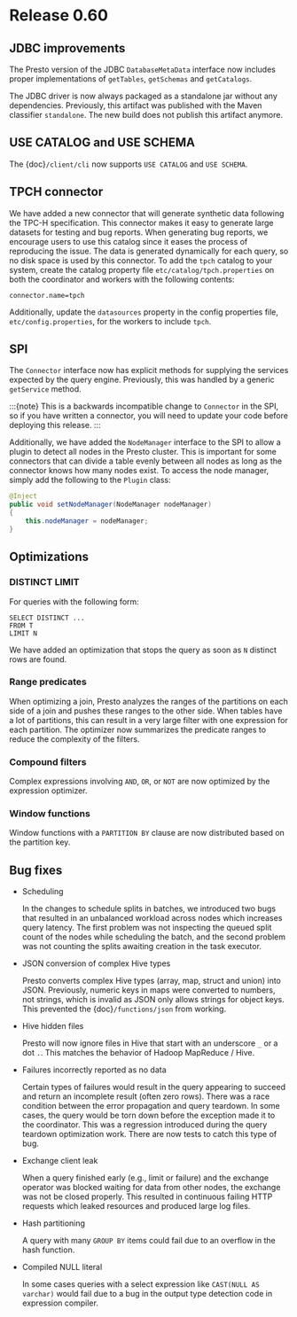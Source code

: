 # Release 0.60

## JDBC improvements

The Presto version of the JDBC `DatabaseMetaData` interface now includes
proper implementations of `getTables`, `getSchemas` and `getCatalogs`.

The JDBC driver is now always packaged as a standalone jar without any
dependencies.  Previously, this artifact was published with the Maven
classifier `standalone`. The new build does not publish this artifact
anymore.

## USE CATALOG and USE SCHEMA

The {doc}`/client/cli` now supports `USE CATALOG` and
`USE SCHEMA`.

## TPCH connector

We have added a new connector that will generate synthetic data following the
TPC-H specification. This connector makes it easy to generate large datasets for
testing and bug reports. When generating bug reports, we encourage users to use
this catalog since it eases the process of reproducing the issue. The data is
generated dynamically for each query, so no disk space is used by this
connector. To add the `tpch` catalog to your system, create the catalog
property file `etc/catalog/tpch.properties` on both the coordinator and workers
with the following contents:

```text
connector.name=tpch
```

Additionally, update the `datasources` property in the config properties file,
`etc/config.properties`, for the workers to include `tpch`.

## SPI

The `Connector` interface now has explicit methods for supplying the services
expected by the query engine. Previously, this was handled by a generic
`getService` method.

:::{note}
This is a backwards incompatible change to `Connector` in the SPI,
so if you have written a connector, you will need to update your code before
deploying this release.
:::

Additionally, we have added the `NodeManager` interface to the SPI to allow a
plugin to detect all nodes in the Presto cluster.  This is important for some
connectors that can divide a table evenly between all nodes as long as the
connector knows how many nodes exist.  To access the node manager, simply add
the following to the `Plugin` class:

```java
@Inject
public void setNodeManager(NodeManager nodeManager)
{
    this.nodeManager = nodeManager;
}
```

## Optimizations

### DISTINCT LIMIT

For queries with the following form:

```
SELECT DISTINCT ...
FROM T
LIMIT N
```

We have added an optimization that stops the query as soon as `N` distinct
rows are found.

### Range predicates

When optimizing a join, Presto analyzes the ranges of the partitions on each
side of a join and pushes these ranges to the other side.  When tables have a
lot of partitions, this can result in a very large filter with one expression
for each partition.  The optimizer now summarizes the predicate ranges to reduce
the complexity of the filters.

### Compound filters

Complex expressions involving `AND`, `OR`, or `NOT` are now optimized by
the expression optimizer.

### Window functions

Window functions with a `PARTITION BY` clause are now distributed based on the
partition key.

## Bug fixes

- Scheduling

  In the changes to schedule splits in batches, we introduced two bugs that
  resulted in an unbalanced workload across nodes which increases query latency.
  The first problem was not inspecting the queued split count of the nodes while
  scheduling the batch, and the second problem was not counting the splits
  awaiting creation in the task executor.

- JSON conversion of complex Hive types

  Presto converts complex Hive types (array, map, struct and union) into JSON.
  Previously, numeric keys in maps were converted to numbers, not strings,
  which is invalid as JSON only allows strings for object keys. This prevented
  the {doc}`/functions/json` from working.

- Hive hidden files

  Presto will now ignore files in Hive that start with an underscore `_` or
  a dot `.`.  This matches the behavior of Hadoop MapReduce / Hive.

- Failures incorrectly reported as no data

  Certain types of failures would result in the query appearing to succeed and
  return an incomplete result (often zero rows). There was a race condition
  between the error propagation and query teardown. In some cases, the query
  would be torn down before the exception made it to the coordinator. This was a
  regression introduced during the query teardown optimization work. There are
  now tests to catch this type of bug.

- Exchange client leak

  When a query finished early (e.g., limit or failure) and the exchange operator
  was blocked waiting for data from other nodes, the exchange was not be closed
  properly. This resulted in continuous failing HTTP requests which leaked
  resources and produced large log files.

- Hash partitioning

  A query with many `GROUP BY` items could fail due to an overflow in the hash
  function.

- Compiled NULL literal

  In some cases queries with a select expression like `CAST(NULL AS varchar)`
  would fail due to a bug in the output type detection code in expression
  compiler.
